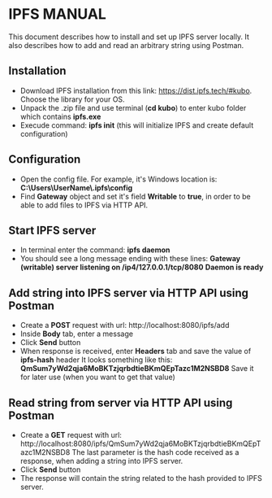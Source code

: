 # IPFS MANUAL

This document describes how to install and set up IPFS server locally.
It also describes how to add and read an arbitrary string using Postman.

## Installation
- Download IPFS installation from this link: https://dist.ipfs.tech/#kubo. Choose the library for your OS.
- Unpack the .zip file and use terminal (**cd kubo**) to enter kubo folder which contains **ipfs.exe**
- Execude command: **ipfs init** (this will initialize IPFS and create default configuration)

## Configuration
- Open the config file. For example, it's Windows location is: **C:\Users\UserName\\.ipfs\config**
- Find **Gateway** object and set it's field **Writable** to **true**, in order to be able to add files to IPFS via HTTP API.

## Start IPFS server
- In terminal enter the command: **ipfs daemon**
- You should see a long message ending with these lines:
  **Gateway (writable) server listening on /ip4/127.0.0.1/tcp/8080**
  **Daemon is ready**

## Add string into IPFS server via HTTP API using Postman
- Create a **POST** request with url: http://localhost:8080/ipfs/add
- Inside **Body** tab, enter a message
- Click **Send** button
- When response is received, enter **Headers** tab and save the value of **ipfs-hash** header
  It looks something like this: **QmSum7yWd2qja6MoBKTzjqrbdtieBKmQEpTazc1M2NSBD8**
  Save it for later use (when you want to get that value)

## Read string from server via HTTP API using Postman
- Create a **GET** request with url: http://localhost:8080/ipfs/QmSum7yWd2qja6MoBKTzjqrbdtieBKmQEpTazc1M2NSBD8
  The last parameter is the hash code received as a response, when adding a string into IPFS server.
- Click **Send** button
- The response will contain the string related to the hash provided to IPFS server.